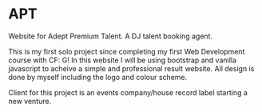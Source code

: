 # APT
Website for Adept Premium Talent. A DJ talent booking agent.

This is my first solo project since completing my first Web Development course with CF: G! In this website I will be using bootstrap and vanilla javascript to acheive a simple and professional result website. All design is done by myself including the logo and colour scheme.

Client for this project is an events company/house record label starting a new venture.
